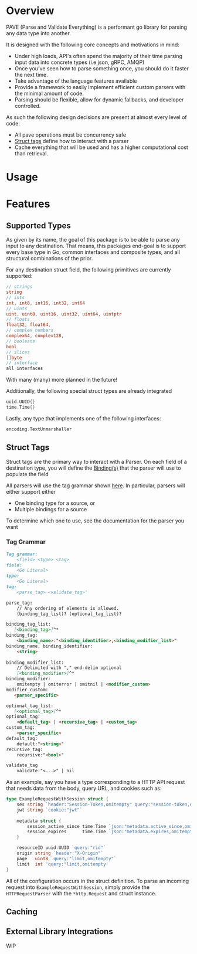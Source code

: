 # Overview

PAVE (Parse and Validate Everything) is a performant go library for parsing any data type into another.

It is designed with the following core concepts and motivations in mind:
- Under high loads, API's often spend the majority of their time parsing input data into concrete types (i.e json, gRPC, AMQP)
- Once you've seen how to parse something once, you should do it faster the next time.
- Take advantage of the language features available
- Provide a framework to easily implement efficient custom parsers with the minimal amount of code.
- Parsing should be flexible, allow for dynamic fallbacks, and developer controlled.

As such the following design decisions are present at almost every level of code:
- All pave operations must be concurrency safe
- [Struct tags]() define how to interact with a parser
- Cache everything that will be used and has a higher computational cost than retrieval.

# Usage


# Features

## Supported Types
As given by its name, the goal of this package is to be able to parse any input to any destination. That means, this packages end-goal is to support every
base type in Go, common interfaces and composite types, and all structural combinations of the prior.

For any destination struct field, the following primitives are currently supported:
```go
// strings
string
// ints
int, int8, int16, int32, int64
// uints
uint, uint8, uint16, uint32, uint64, uintptr
// floats
float32, float64,
// complex numbers
complex64, complex128,
// booleans
bool
// slices
[]byte
// interface
all interfaces
```
With many (many) more planned in the future!

Additionally, the following special struct types are already integrated
```go
uuid.UUID{}
time.Time{}
```

Lastly, any type that implements one of the following interfaces:
```go
encoding.TextUnmarshaller
```

## Struct Tags
Struct tags are the primary way to interact with a Parser. On each field of a destination type, you will define the [Binding(s)]() that the parser will use to populate the field

All parsers will use the tag grammar shown [here]().
In particular, parsers will either support either
- One binding type for a source, or
- Multiple bindings for a source

To determine which one to use, see the documentation for the parser you want

###  Tag Grammar

```md
Tag grammar:
    <field> <type> <tag>
field:
    <Go Literal>
type:
    <Go Literal>
tag:
    <parse_tag> <validate_tag>'

parse_tag:
    // Any ordering of elements is allowed.
    (binding_tag_list)? (optional_tag_list)? 

binding_tag_list:
   [<binding_tag>]^*
binding_tag:
    <binding_name>:"<binding_identifier>,<binding_modifier_list>"
binding_name, binding_identifier:
    <string>
    
binding_modifier_list:
    // Delimited with "," end-delim optional
    [<binding_modifier>]^* 
binding_modifier:
    omitempty | omiterror | omitnil | <modifier_custom>
modifier_custom:
   <parser_specific>

optional_tag_list:
   [<optional_tag>]^*
optional_tag:
    <default_tag> | <recursive_tag> | <custom_tag>
custom_tag:
    <parser_specific>
default_tag:
    default:"<string>"
recursive_tag:
    recursive:"<bool>"

validate_tag
    validate:"<...>" | nil
```

As an example, say you have a type corresponding to a HTTP API request that needs data from the body, query URL, and cookies 
such as:
```go
type ExampleRequestWithSession struct {
	ses string `header:"Session-Token,omitempty" query:"session-token,omitempty" default:"invalid_session"`
	jwt string `cookie:"jwt"`
	
	metadata struct {
		session_active_since time.Time `json:"metadata.active_since,omitempty"`
		session_expires      time.Time `json:"metadata.expires,omitempty"`	
	}

	resourceID uuid.UUID `query:"rid"`
	origin string `header:"X-Origin"`
	page   uint8 `query:"limit,omitempty"`
	limit  int 'query:"limit,omitempty'
}
```

All of the configuration occurs in the struct definition. To parse an incoming request into `ExampleRequestWithSession`, simply provide the `HTTPRequestParser` with the `*http.Request` and struct instance.

## Caching

## External Library Integrations
WIP

